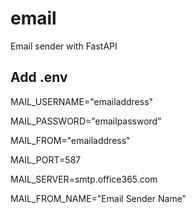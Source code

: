 # email

Email sender with FastAPI


## Add .env

MAIL_USERNAME="emailaddress"

MAIL_PASSWORD="emailpassword"

MAIL_FROM="emailaddress"

MAIL_PORT=587

MAIL_SERVER=smtp.office365.com

MAIL_FROM_NAME="Email Sender Name"

